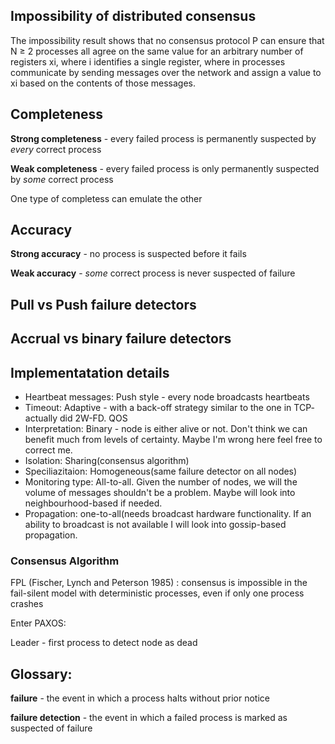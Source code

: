 ## Impossibility of distributed consensus
The impossibility result shows that no consensus protocol P can ensure that N ≥ 2 processes all agree on the same value for an arbitrary number of registers xi, where i identifies a single register, where in processes communicate by sending messages over the network and assign a value to xi based on the contents of those messages.

## Completeness

**Strong completeness** - every failed process is permanently suspected by *every* correct process

**Weak completeness** - every failed process is only permanently suspected by *some* correct process

One type of completess can emulate the other

## Accuracy

**Strong accuracy** - no process is suspected before it fails

**Weak accuracy** - *some* correct process is never suspected of failure

## Pull vs Push failure detectors 

## Accrual vs binary failure detectors

## Implementatation details 

 * Heartbeat messages: Push  style - every node broadcasts heartbeats
 * Timeout: Adaptive - with a back-off strategy similar to the one in TCP- actually did 2W-FD. QOS
 * Interpretation: Binary - node is either alive or not. Don't think we can benefit much from levels of certainty. Maybe I'm wrong here feel free to correct me.
 * Isolation: Sharing(consensus algorithm) 
 * Speciliazitaion: Homogeneous(same failure detector on all nodes)
 * Monitoring type: All-to-all. Given the number of nodes, we will the volume of messages shouldn't be a problem. Maybe will look into neighbourhood-based if needed.
 * Propagation: one-to-all(needs broadcast hardware functionality. If an ability to broadcast is not available I will look into gossip-based propagation.


### Consensus Algorithm

FPL (Fischer, Lynch and Peterson 1985) : consensus is impossible in the fail-silent model with deterministic processes, even if only one process crashes

Enter PAXOS:

Leader - first process to detect node as dead


## Glossary:

**failure** - the event in which a process halts without prior notice

**failure detection** - the event in which a failed process is marked as suspected of failure




